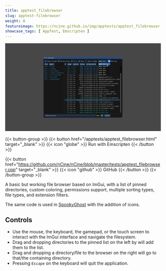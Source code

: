 ```yaml
---
title: apptest_filebrowser
slug: apptest-filebrowser
weight: 8
featureimage: https://ncine.github.io/img/apptests/apptest_filebrowser.png
showcase_tags: [ AppTest, Emscripten ]
---
```


![apptest_filebrowser](/img/apptests/apptest_filebrowser.png)

{{< button-group >}}
{{< button href="/apptests/apptest_filebrowser.html" target="_blank" >}}
{{< icon "globe" >}} Run with Emscripten
{{< /button >}}

{{< button href="https://github.com/nCine/nCine/blob/master/tests/apptest_filebrowser.cpp" target="_blank" >}}
{{< icon "github" >}} GitHub
{{< /button >}}
{{< /button-group >}}

A basic but working file browser based on ImGui, with a list of pinned directories, custom coloring, permissions support, multiple sorting types, file types, and extension filters.

The same code is used in [SpookyGhost](https://encelo.itch.io/spookyghost/devlog/132134/new-file-dialog-window) with the addition of icons.

## Controls

- Use the mouse, the keyboard, the gamepad, or the touch screen to interact with the ImGui interface and navigate the filesystem.
- Drag and dropping directories to the pinned list on the left by will add them to the list.
- Drag and dropping a directory/file to the browser on the right will go to that/the containing directory.
- Pressing `Escape` on the keyboard will quit the application.
